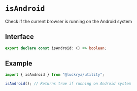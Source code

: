 # `isAndroid`

Check if the current browser is running on the Android system

## Interface

```ts
export declare const isAndroid: () => boolean;
```

## Example

```ts
import { isAndroid } from "@luckrya/utility";

isAndroid(); // Returns true if running on Android system
```
